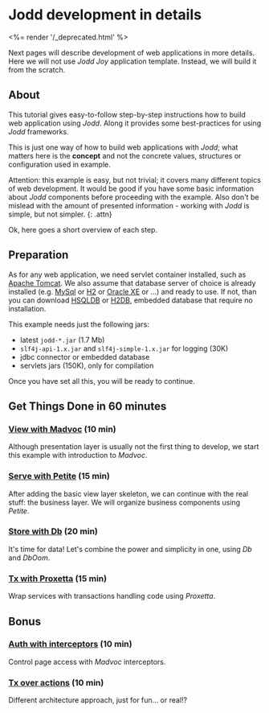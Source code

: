 # Jodd development in details

<%= render '/_deprecated.html' %>

Next pages will describe development of web applications in more details.
Here we will not use *Jodd* *Joy* application template. Instead, we will
build it from the scratch.

## About

This tutorial gives easy-to-follow step-by-step instructions how to build web
application using *Jodd*. Along it provides some best-practices
for using *Jodd* frameworks.

This is just one way of how to build web applications with *Jodd*; what
matters here is the **concept** and not the concrete values, structures
or configuration used in example.

Attention: this example is easy, but not trivial; it covers many
different topics of web development. It would be good if you have some
basic information about *Jodd* components before proceeding with the
example. Also don't be mislead with the amount of
presented information - working with *Jodd* is simple, but not simpler.
{: .attn}

Ok, here goes a short overview of each step.

## Preparation

As for any web application, we need servlet container installed, such as
[Apache Tomcat][1]. We also assume that database server of
choice is already installed (e.g. [MySql][2] or [H2][3]
or [Oracle XE][4] or ...) and ready to use. If
not, than you can download [HSQLDB][5] or [H2DB][3],
 embedded database that require no installation.

This example needs just the following jars:

* latest `jodd-*.jar` (1.7 Mb)
* `slf4j-api-1.x.jar` and `slf4j-simple-1.x.jar` for logging (30K)
* jdbc connector or embedded database
* servlets jars (150K), only for compilation

Once you have set all this, you will be ready to continue.

## Get Things Done in 60 minutes

### [View with Madvoc](view-with-madvoc.html) (10 min)

Although presentation layer is usually not the first thing to develop,
we start this example with introduction to *Madvoc*.

### [Serve with Petite](serve-with-petite.html) (15 min)

After adding the basic view layer skeleton, we can continue with the
real stuff: the business layer. We will organize business components
using *Petite*.

### [Store with Db](store-with-db.html) (20 min)

It's time for data! Let's combine the power and simplicity in one,
using *Db* and *DbOom*.

### [Tx with Proxetta](transactions-with-proxetta.html) (15 min)

Wrap services with transactions handling code using *Proxetta*.

## Bonus

### [Auth with interceptors](auth-with-interceptors.html) (10 min)

Control page access with *Madvoc* interceptors.

### [Tx over actions](tx-over-actions.html) (10 min)

Different architecture approach, just for fun... or real!?

[1]: http://tomcat.apache.org/
[2]: http://www.mysql.com/
[3]: http://www.h2database.com
[4]: http://www.oracle.com/technology/products/database/xe/index.html
[5]: http://hsqldb.org/
